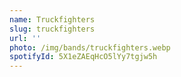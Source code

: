 ```yaml
---
name: Truckfighters
slug: truckfighters
url: ''
photo: /img/bands/truckfighters.webp
spotifyId: 5X1eZAEqHcO5lYy7tgjw5h
---
```

